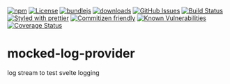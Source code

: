 [![npm](https://img.shields.io/npm/v/mocked-log-provider.svg)](https://www.npmjs.com/package/mocked-log-provider)
[![License](https://img.shields.io/badge/License-BSD%203--Clause-blue.svg)](https://opensource.org/licenses/BSD-3-Clause)
[![bundlejs](https://deno.bundlejs.com/?q=mocked-log-provider\&badge=detailed)](https://bundlejs.com/?q=mocked-log-provider)
[![downloads](http://img.shields.io/npm/dm/mocked-log-provider.svg?style=flat-square)](https://npmjs.org/package/mocked-log-provider)
[![GitHub Issues](https://img.shields.io/github/issues/arlac77/mocked-log-provider.svg?style=flat-square)](https://github.com/arlac77/mocked-log-provider/issues)
[![Build Status](https://img.shields.io/endpoint.svg?url=https%3A%2F%2Factions-badge.atrox.dev%2Farlac77%2Fmocked-log-provider%2Fbadge\&style=flat)](https://actions-badge.atrox.dev/arlac77/mocked-log-provider/goto)
[![Styled with prettier](https://img.shields.io/badge/styled_with-prettier-ff69b4.svg)](https://github.com/prettier/prettier)
[![Commitizen friendly](https://img.shields.io/badge/commitizen-friendly-brightgreen.svg)](http://commitizen.github.io/cz-cli/)
[![Known Vulnerabilities](https://snyk.io/test/github/arlac77/mocked-log-provider/badge.svg)](https://snyk.io/test/github/arlac77/mocked-log-provider)
[![Coverage Status](https://coveralls.io/repos/arlac77/mocked-log-provider/badge.svg)](https://coveralls.io/github/arlac77/mocked-log-provider)

# mocked-log-provider

log stream to test svelte logging
